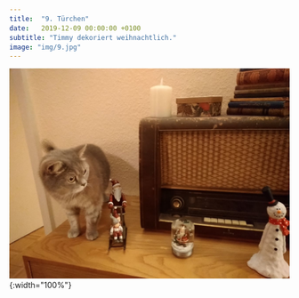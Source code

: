 ```yaml
---
title:  "9. Türchen"
date:   2019-12-09 00:00:00 +0100
subtitle: "Timmy dekoriert weihnachtlich."
image: "img/9.jpg"
---
```


![Timmy](../img/9.jpg){:width="100%"}